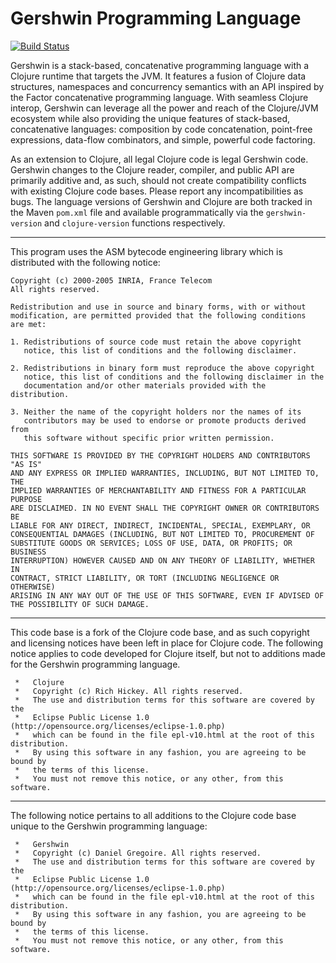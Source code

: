 # Gershwin Programming Language #

[![Build Status](http://gershwinlang.net:8998/jenkins/buildStatus/icon?job=gershwin)](http://gershwinlang.net:8998/jenkins/job/gershwin/)

Gershwin is a stack-based, concatenative programming language with a Clojure runtime that targets the JVM. It features a fusion of Clojure data structures, namespaces and concurrency semantics with an API inspired by the Factor concatenative programming language. With seamless Clojure interop, Gershwin can leverage all the power and reach of the Clojure/JVM ecosystem while also providing the unique features of stack-based, concatenative languages: composition by code concatenation, point-free expressions, data-flow combinators, and simple, powerful code factoring.

As an extension to Clojure, all legal Clojure code is legal Gershwin code. Gershwin changes to the Clojure reader, compiler, and public API are primarily additive and, as such, should not create compatibility conflicts with existing Clojure code bases. Please report any incompatibilities as bugs. The language versions of Gershwin and Clojure are both tracked in the Maven `pom.xml` file and available programmatically via the `gershwin-version` and `clojure-version` functions respectively.

--------------------------------------------------------------------------

This program uses the ASM bytecode engineering library which is distributed
with the following notice:

```
Copyright (c) 2000-2005 INRIA, France Telecom
All rights reserved.

Redistribution and use in source and binary forms, with or without
modification, are permitted provided that the following conditions
are met:

1. Redistributions of source code must retain the above copyright
   notice, this list of conditions and the following disclaimer.

2. Redistributions in binary form must reproduce the above copyright
   notice, this list of conditions and the following disclaimer in the
   documentation and/or other materials provided with the distribution.

3. Neither the name of the copyright holders nor the names of its
   contributors may be used to endorse or promote products derived from
   this software without specific prior written permission.

THIS SOFTWARE IS PROVIDED BY THE COPYRIGHT HOLDERS AND CONTRIBUTORS "AS IS"
AND ANY EXPRESS OR IMPLIED WARRANTIES, INCLUDING, BUT NOT LIMITED TO, THE
IMPLIED WARRANTIES OF MERCHANTABILITY AND FITNESS FOR A PARTICULAR PURPOSE
ARE DISCLAIMED. IN NO EVENT SHALL THE COPYRIGHT OWNER OR CONTRIBUTORS BE
LIABLE FOR ANY DIRECT, INDIRECT, INCIDENTAL, SPECIAL, EXEMPLARY, OR
CONSEQUENTIAL DAMAGES (INCLUDING, BUT NOT LIMITED TO, PROCUREMENT OF
SUBSTITUTE GOODS OR SERVICES; LOSS OF USE, DATA, OR PROFITS; OR BUSINESS
INTERRUPTION) HOWEVER CAUSED AND ON ANY THEORY OF LIABILITY, WHETHER IN
CONTRACT, STRICT LIABILITY, OR TORT (INCLUDING NEGLIGENCE OR OTHERWISE)
ARISING IN ANY WAY OUT OF THE USE OF THIS SOFTWARE, EVEN IF ADVISED OF
THE POSSIBILITY OF SUCH DAMAGE.
```

--------------------------------------------------------------------------

This code base is a fork of the Clojure code base, and as such copyright and licensing notices have been left in place for Clojure code. The following notice applies to code developed for Clojure itself, but not to additions made for the Gershwin programming language.

```
 *   Clojure
 *   Copyright (c) Rich Hickey. All rights reserved.
 *   The use and distribution terms for this software are covered by the
 *   Eclipse Public License 1.0 (http://opensource.org/licenses/eclipse-1.0.php)
 *   which can be found in the file epl-v10.html at the root of this distribution.
 *   By using this software in any fashion, you are agreeing to be bound by
 * 	 the terms of this license.
 *   You must not remove this notice, or any other, from this software.
```

--------------------------------------------------------------------------

The following notice pertains to all additions to the Clojure code base unique to the Gershwin programming language:

```
 *   Gershwin
 *   Copyright (c) Daniel Gregoire. All rights reserved.
 *   The use and distribution terms for this software are covered by the
 *   Eclipse Public License 1.0 (http://opensource.org/licenses/eclipse-1.0.php)
 *   which can be found in the file epl-v10.html at the root of this distribution.
 *   By using this software in any fashion, you are agreeing to be bound by
 * 	 the terms of this license.
 *   You must not remove this notice, or any other, from this software.
```
